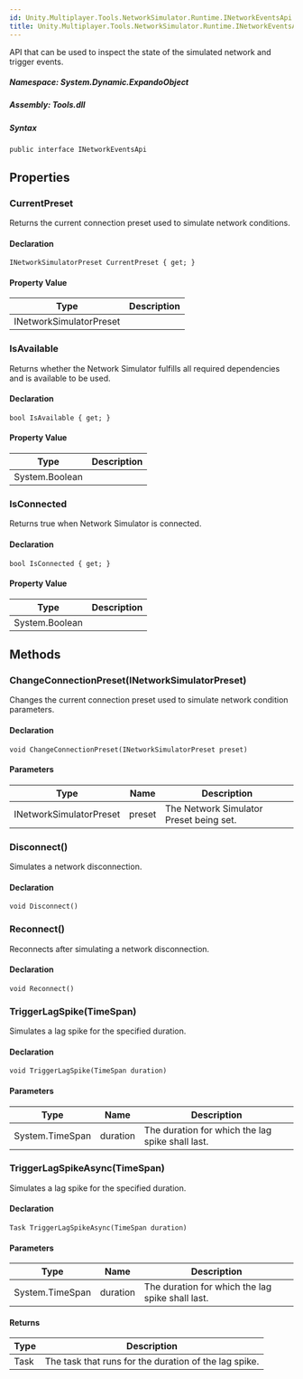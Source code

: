 ```yaml
---  
id: Unity.Multiplayer.Tools.NetworkSimulator.Runtime.INetworkEventsApi  
title: Unity.Multiplayer.Tools.NetworkSimulator.Runtime.INetworkEventsApi  
---
```


<div class="markdown level0 summary">

API that can be used to inspect the state of the simulated network and
trigger events.

</div>

<div class="markdown level0 conceptual">

</div>

##### **Namespace**: System.Dynamic.ExpandoObject

##### **Assembly**: Tools.dll

##### Syntax

``` lang-csharp
public interface INetworkEventsApi
```

## Properties 

### CurrentPreset

<div class="markdown level1 summary">

Returns the current connection preset used to simulate network
conditions.

</div>

<div class="markdown level1 conceptual">

</div>

#### Declaration

``` lang-csharp
INetworkSimulatorPreset CurrentPreset { get; }
```

#### Property Value

| Type                    | Description |
|-------------------------|-------------|
| INetworkSimulatorPreset |             |

### IsAvailable

<div class="markdown level1 summary">

Returns whether the Network Simulator fulfills all required dependencies
and is available to be used.

</div>

<div class="markdown level1 conceptual">

</div>

#### Declaration

``` lang-csharp
bool IsAvailable { get; }
```

#### Property Value

| Type           | Description |
|----------------|-------------|
| System.Boolean |             |

### IsConnected

<div class="markdown level1 summary">

Returns true when Network Simulator is connected.

</div>

<div class="markdown level1 conceptual">

</div>

#### Declaration

``` lang-csharp
bool IsConnected { get; }
```

#### Property Value

| Type           | Description |
|----------------|-------------|
| System.Boolean |             |

## Methods 

### ChangeConnectionPreset(INetworkSimulatorPreset)

<div class="markdown level1 summary">

Changes the current connection preset used to simulate network condition
parameters.

</div>

<div class="markdown level1 conceptual">

</div>

#### Declaration

``` lang-csharp
void ChangeConnectionPreset(INetworkSimulatorPreset preset)
```

#### Parameters

| Type                    | Name   | Description                             |
|-------------------------|--------|-----------------------------------------|
| INetworkSimulatorPreset | preset | The Network Simulator Preset being set. |

### Disconnect()

<div class="markdown level1 summary">

Simulates a network disconnection.

</div>

<div class="markdown level1 conceptual">

</div>

#### Declaration

``` lang-csharp
void Disconnect()
```

### Reconnect()

<div class="markdown level1 summary">

Reconnects after simulating a network disconnection.

</div>

<div class="markdown level1 conceptual">

</div>

#### Declaration

``` lang-csharp
void Reconnect()
```

### TriggerLagSpike(TimeSpan)

<div class="markdown level1 summary">

Simulates a lag spike for the specified duration.

</div>

<div class="markdown level1 conceptual">

</div>

#### Declaration

``` lang-csharp
void TriggerLagSpike(TimeSpan duration)
```

#### Parameters

| Type            | Name     | Description                                      |
|-----------------|----------|--------------------------------------------------|
| System.TimeSpan | duration | The duration for which the lag spike shall last. |

### TriggerLagSpikeAsync(TimeSpan)

<div class="markdown level1 summary">

Simulates a lag spike for the specified duration.

</div>

<div class="markdown level1 conceptual">

</div>

#### Declaration

``` lang-csharp
Task TriggerLagSpikeAsync(TimeSpan duration)
```

#### Parameters

| Type            | Name     | Description                                      |
|-----------------|----------|--------------------------------------------------|
| System.TimeSpan | duration | The duration for which the lag spike shall last. |

#### Returns

| Type | Description                                           |
|------|-------------------------------------------------------|
| Task | The task that runs for the duration of the lag spike. |
